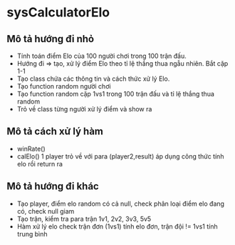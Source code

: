 # sysCalculatorElo

## Mô tả hướng đi nhỏ
- Tính toán điểm Elo của 100 người chơi trong 100 trận đấu.
- Hướng đi => tạo, xử lý điểm Elo theo tỉ lệ thắng thua ngẫu nhiên. Bắt cặp 1-1
- Tạo class chứa các thông tin và cách thức xử lý Elo.
- Tạo function random người chơi
- Tạo function random cặp 1vs1 trong 100 trận đấu và tỉ lệ thắng thua random
- Trỏ về class từng người xử lý điểm và show ra

## Mô tả cách xử lý hàm
- winRate() 
- calElo() 1 player trỏ về với para (player2,result) áp dụng công thức tính elo rồi return ra

## Mô tả hướng đi khác
- Tạo player, điểm elo random có cả null, check phân loại điểm elo đang có, check null giam
- Tạo trận, kiểm tra para trận 1v1, 2v2, 3v3, 5v5
- Hàm xử lý elo check trận đơn (1vs1) tính elo đơn, trận đội != 1vs1 tính trung bình